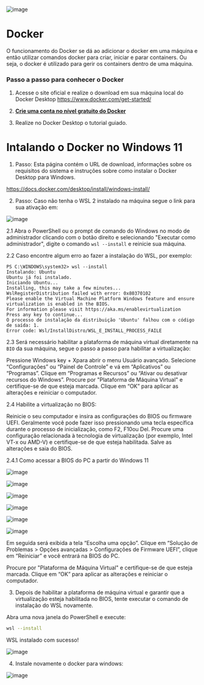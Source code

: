 <!--
<h1 align="center"> Docker</h1>
-->
<p align="center">
  
![image](https://github.com/rxaviersantos/docker/assets/85380530/8885e584-88ad-4638-92b4-cf89dff6fc94)
</p>

# Docker

O funcionamento do Docker se dá ao adicionar o docker em uma máquina e então utilizar comandos docker para criar, iniciar e parar containers. Ou seja, o docker é utilizado para gerir os containers dentro de uma máquina.

### Passo a passo para conhecer o Docker

1. Acesse o site oficial e realize o download em sua máquina local do Docker Desktop  https://www.docker.com/get-started/

2. [**Crie uma conta no nível gratuito do Docker**](https://www.docker.com/pricing/?utm_source=docker&utm_medium=webreferral&utm_campaign=traffictopricing)

3. Realize no Docker Desktop o tutorial guiado.


# Intalando o Docker no Windows 11 
1. Passo: Esta página contém o URL de download, informações sobre os requisitos do sistema e instruções sobre como instalar o Docker Desktop para Windows.

https://docs.docker.com/desktop/install/windows-install/

2. Passo: Caso não tenha o WSL 2 instalado na máquina segue o link para sua ativação em:

![image](https://github.com/rxaviersantos/docker/assets/85380530/ce8bcc43-00b5-4e43-927b-07fc11a038f1)

2.1 Abra o PowerShell ou o prompt de comando do Windows no modo de administrador clicando com o botão direito e selecionando "Executar como administrador", digite o comando ```wsl --install``` e reinicie sua máquina.
   
2.2 Caso encontre algum erro ao fazer a instalação do WSL, por exemplo:

```
PS C:\WINDOWS\system32> wsl --install
Instalando: Ubuntu
Ubuntu já foi instalado.
Iniciando Ubuntu...
Installing, this may take a few minutes...
WslRegisterDistribution failed with error: 0x80370102
Please enable the Virtual Machine Platform Windows feature and ensure virtualization is enabled in the BIOS.
For information please visit https://aka.ms/enablevirtualization
Press any key to continue...
O processo de instalação da distribuição 'Ubuntu' falhou com o código de saída: 1.
Error code: Wsl/InstallDistro/WSL_E_INSTALL_PROCESS_FAILE
```
2.3 Será necessário habilitar a plataforma de máquina virtual diretamente na ```BIO``` da sua máquina, segue o passo a passo para habilitar a virtualização:

Pressione Windows key + Xpara abrir o menu Usuário avançado.
Selecione “Configurações” ou “Painel de Controle” e vá em “Aplicativos” ou “Programas”.
Clique em “Programas e Recursos” ou “Ativar ou desativar recursos do Windows”.
Procure por "Plataforma de Máquina Virtual" e certifique-se de que esteja marcada.
Clique em “OK” para aplicar as alterações e reiniciar o computador.

2.4 Habilite a virtualização no BIOS:

Reinicie o seu computador e insira as configurações do BIOS ou firmware UEFI. Geralmente você pode fazer isso pressionando uma tecla específica durante o processo de inicialização, como F2, F10ou Del.
Procure uma configuração relacionada à tecnologia de virtualização (por exemplo, Intel VT-x ou AMD-V) e certifique-se de que esteja habilitada.
Salve as alterações e saia do BIOS.

2.4.1 Como acessar a BIOS do PC a partir do Windows 11

![image](https://github.com/rxaviersantos/docker/assets/85380530/1bffbdae-194d-4a83-8114-d7591289f6c1)

![image](https://github.com/rxaviersantos/docker/assets/85380530/5864b3a8-e560-4b43-832a-26ec3de2af80)

![image](https://github.com/rxaviersantos/docker/assets/85380530/cbb93ee0-dbc8-4a4e-82e2-fa79a008100b)

![image](https://github.com/rxaviersantos/docker/assets/85380530/1dccd171-ed5c-405f-92c6-8891780af440)

![image](https://github.com/rxaviersantos/docker/assets/85380530/0eab86f6-1301-4e41-82a5-a78a25edc313)

![image](https://github.com/rxaviersantos/docker/assets/85380530/b2beae03-949a-4ce0-bde2-7a996f22cd84)

Em seguida será exibida a tela “Escolha uma opção”. Clique em “Solução de Problemas > Opções avançadas > Configurações de Firmware UEFI”, clique em “Reiniciar” e você entrará na BIOS do PC.

Procure por "Plataforma de Máquina Virtual" e certifique-se de que esteja marcada. Clique em “OK” para aplicar as alterações e reiniciar o computador.

3. Depois de habilitar a plataforma de máquina virtual e garantir que a virtualização esteja habilitada no BIOS, tente executar o comando de instalação do WSL novamente.

Abra uma nova janela do PowerShell e execute:

```bash
wsl --install
````

WSL instalado com sucesso!

![image](https://github.com/rxaviersantos/docker/assets/85380530/282ed0cc-021f-469a-a8a0-8a3ab592984d)


4.  Instale novamente o docker para windows:

![image](https://github.com/rxaviersantos/docker/assets/85380530/cceb386c-6c13-4bdb-8001-43cece8603e2)



